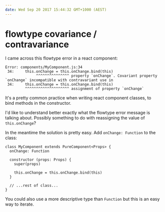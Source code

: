 ```yaml
---
date: Wed Sep 20 2017 15:44:32 GMT+1000 (AEST)
---
```


# flowtype covariance / contravariance

I came across this flowtype error in a react component:

```
Error: components/MyComponent.js:34
 34:     this.onChange = this.onChange.bind(this)
              ^^^^^^^^^^^^^^^ property `onChange`. Covariant property `onChange` incompatible with contravariant use in
 34:     this.onChange = this.onChange.bind(this)
         ^^^^^^^^^^^^^^^^^^^^ assignment of property `onChange`
```

It's a pretty common practice when writing react component classes, to bind methods in the constructor.

I'd like to understand better exactly what the flowtype error message is talking about. Possibly something to do with reassigning the value of `this.onChange`? 

In the meantime the solution is pretty easy. Add `onChange: Function` to the class:

```
class MyComponent extends PureComponent<Props> {
  onChange: Function
  
  constructor (props: Props) {
    super(props)
    
    this.onChange = this.onChange.bind(this)
  }

  // ...rest of class...
}
```

You could also use a more descriptive type than `Function` but this is an easy way to iterate.
